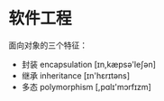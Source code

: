 # 软件工程

面向对象的三个特征：

+ 封装 encapsulation [ɪn,kæpsə'leʃən]
+ 继承 inheritance [ɪn'hɛrɪtəns]
+ 多态 polymorphism [,pɑlɪ'mɔrfɪzm]
